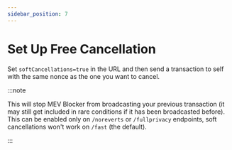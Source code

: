 ```yaml
---
sidebar_position: 7
---
```


# Set Up Free Cancellation

Set `softCancellations=true` in the URL and then send a transaction to self with the same nonce as the one you want to cancel.


:::note

This will stop MEV Blocker from broadcasting your previous transaction (it may still get included in rare conditions if it has been broadcasted before). This can be enabled only on `/noreverts` or `/fullprivacy` endpoints, soft cancellations won't work on `/fast` (the default).

:::